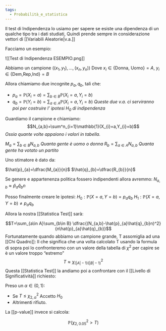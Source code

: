 ```yaml
---
tags:
  - Probabilità_e_statistica
---
```


Il test di Indipendenza lo usiamo per sapere se esiste una dipendenza di un qualche tipo tra i dati studiati, Quindi prende sempre in considerazione vettori di [[Variabili Aleatorie|v.a.]]

Facciamo un esempio:

![[Test di Indipendenza ESEMPIO.png]]

Abbiamo un campione $((x_{1},y_{1}),\dots,(x_{n},y_{n}))$
Dove $x_{i}\in\{\text{Donna, Uomo}\}=A$, $y_{i}\in\{\text{Dem,Rep,Ind}\}=B$

Allora chiamiamo due incognite $p_{a},q_{b}$, tali che:
- $p_{a}=\mathbb{P}(X_{i}=a)=\sum_{b\in B}\mathbb{P}(X_{i}=a,Y_{i}=b)$
- $q_{b}=\mathbb{P}(Y_{i}=b)=\sum_{a\in A}\mathbb{P}(X_{i}=a,Y_{i}=b)$
*Queste due v.a. ci serviranno poi per costruire l’ ipotesi $H_{0}$ di indipendenza*

Guardiamo il campione e chiamiamo:
$$N_{a,b}=\sum^n_{i=1}\mathbb{1}(X_{i}=a,Y_{i}=b)$$
*Ossia quante volte appaiono i valori in tabella.*

$M_{a}=\sum_{b\in B}N_{a,b}$ *Quanta gente è uomo o donna*
$R_{b}=\sum_{a\in A}N_{a,b}$ *Quanta gente ha votato un partito*

Uno stimatore è dato da:

$\hat{p}_{a}=\dfrac{M_{a}}{n}$
$\hat{q}_{b}=\dfrac{R_{b}}{n}$

Se genere e appartenenza politica fossero indipendenti allora avremmo:
$N_{a,b}\approx \hat{p}_{a}\hat{q}_{b}n$

Posso finalmente creare le ipotesi: 
$H_{0}:\mathbb{P}(X=a,Y=b)=p_{a}q_{b}$
$H_{1}:\mathbb{P}(X=a,Y=b)\neq p_{a}q_{b}$

Allora la nostra [[Statistica Test]] sarà:

$$T=\sum_{a\in A}\sum_{b\in B} \dfrac{(N_{a,b}-\hat{p}_{a}\hat{q}_{b}n)^2}{n\hat{p}_{a}\hat{q}_{b}}$$
Fortunatamente quando abbiamo un campione grande, T assomiglia ad una [[Chi Quadro]]:
Il che significa che una volta calcolato T usando la formula di sopra poi lo confronteremo con un valore della tabella di $\chi^2$ per capire se è un valore troppo “estremo”
$$T\approx \chi^2_{(|A|-1)(|B|-1)}$$
Questa [[Statistica Test]] la andiamo poi a confrontare con il [[Livello di Significatività]] richiesto:

Preso un $\alpha\in(0,1)$:

- Se $T\leq \chi^2_{2,\alpha}$ Accetto $H_{0}$
- Altrimenti rifiuto.

La [[p-value]] invece si calcola:

$$\mathbb{P}(\chi^2_{2,0.05}>T)$$
